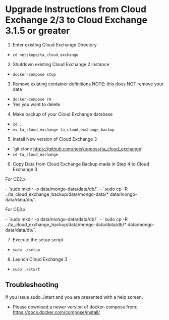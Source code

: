 # Upgrade Instructions from Cloud Exchange 2/3 to Cloud Exchange 3.1.5 or greater

1. Enter existing Cloud Exchange Directory
  - `cd netskope/ta_cloud_exchange`

2. Shutdown existing Cloud Exchange 2 instance
  - `docker-compose stop`

3. Remove existing container definitions NOTE: this does NOT remove your data
  - `docker-compose rm`
  - Yes you want to delete

4. Make backup of your Cloud Exchange database
  - `cd ..`
  - `mv ta_cloud_exchange ta_cloud_exchange_backup`

5. Install New version of Cloud Exchange 3
  - `git clone https://github.com/netskopeoss/ta_cloud_exchange'
  - `cd ta_cloud_exchange`

6. Copy Data from Cloud Exchange Backup made in Step 4 to Cloud Exchange 3

  <p>For CE2.x</p>
  - `sudo mkdir -p data/mongo-data/data/db/`. 
  - `sudo cp -R ../ta_cloud_exchange_backup/data/mongo-data/* data/mongo-data/data/db/`. 
 
  <p>For CE3.x</p>
  - `sudo mkdir -p data/mongo-data/data/db/`.  
  - `sudo cp -R ../ta_cloud_exchange_backup/data/mongo-data/data/db/* data/mongo-data/data/db/`. 

7. Execute the setup script
  - `sudo ./setup`

8. Launch Cloud Exchange 3
  - `sudo ./start`


 ## Troubleshooting
 If you issue sudo ./start and you are presented with a help screen.
 
 - Please download a newer version of docker-compose from:
 https://docs.docker.com/compose/install/
 
